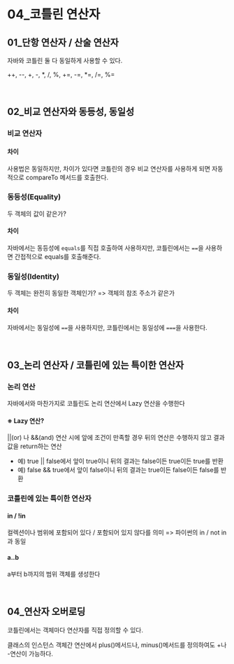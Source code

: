 # 04_코틀린 연산자

## 01_단항 연산자 / 산술 연산자

자바와 코틀린 둘 다 동일하게 사용할 수 있다.

++, --, +, -, *, /, %, +=, -=, *=, /=, %=

<br>

## 02_비교 연산자와 동등성, 동일성

### 비교 연산자

#### 차이

사용법은 동일하지만, 차이가 있다면 코틀린의 경우 비교 연산자를 사용하게 되면 자동적으로 compareTo 메서드를 호출한다.

### 동등성(Equality)

두 객체의 값이 같은가?

#### 차이

자바에서는 동등성에 `equals`를 직접 호출하여 사용하지만, 코틀린에서는 `==`을 사용하면 간접적으로 equals를 호출해준다.



### 동일성(Identity)

두 객체는 완전히 동일한 객체인가? => 객체의 참조 주소가 같은가

#### 차이

자바에서는 동일성에 `==`을 사용하지만, 코틀린에서는 동일성에 `===`을 사용한다.

<br>

## 03_논리 연산자 / 코틀린에 있는 특이한 연산자

### 논리 연산

자바에서와 마찬가지로 코틀린도 논리 연산에서 Lazy 연산을 수행한다

#### ※ Lazy 연산?

||(or) 나 &&(and) 연산 시에 앞에 조건이 만족할 경우 뒤의 연산은 수행하지 않고 결과값을 return하는 연산

- 예) true || false에서 앞이 true이니 뒤의 결과는 false이든 true이든 true를 반환
- 예) false && true에서 앞이 false이니 뒤의 결과는 true이든 false이든 false를 반환

### 코틀린에 있는 특이한 연산자

#### in / !in

컬렉션이나 범위에 포함되어 있다 / 포함되어 있지 않다를 의미 => 파이썬의 in / not in과 동일

#### a..b

a부터 b까지의 범위 객체를 생성한다

<br>

## 04_연산자 오버로딩

코틀린에서는 객체마다 연산자를 직접 정의할 수 있다.

클래스의 인스턴스 객체간 연산에서 plus()메서드나, minus()메서드를 정의하여도 +나 -연산이 가능하다.